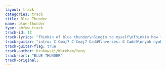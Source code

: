 ```yaml
---
layout: track
categories: track
title: Blue Thunder
name: blue-thunder
type: ahfow_track
track-id: 12
track-lyrics: "Thinkin of blue thunder\nSingin to myself\nThinkin how fast it moves\nFeelin how it turns\nI was singin somethin\nOut on Route 128\nThinkin how blue it looks\nSingin out aloud\n\nMy my blue thunder\nMy my blue thunder\nMy my blue thunder\nSingin out aloud\n\nMy my blue thunder\n\nMy my blue thunder\nMy my blue thunder\nSingin out aloud\n\nI'll drive so far away\nI'll drive so far away\nI'll drive so far away\nI'll drive so far away\n\nBlue thunder\nBlue thunder\nBlue thunder\nBlue thunder"
track-guitar: "intro: C Cmaj7 C Cmaj7 Cadd9\nverses: G Cadd9\nnyah nyah: D C D C Amin\ni'll drive...: G C \n\n(provided by brad)"
track-guitar-flag: true
track-author: Krukowski/Wareham/Yang
track-sort: "BLUE THUNDER"
track-original: 
---
```

